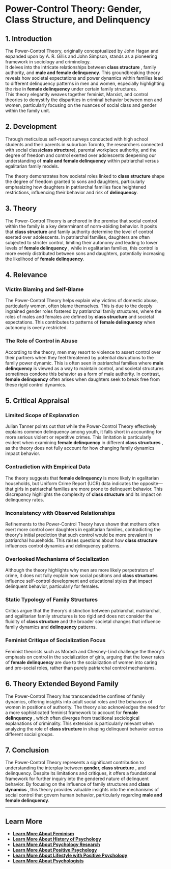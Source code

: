 # **Power-Control Theory: Gender, Class Structure, and Delinquency**

## **1\. Introduction**

The Power-Control Theory, originally conceptualized by John Hagan and expanded upon by A. R. Gillis and John Simpson, stands as a pioneering framework in sociology and criminology.  
It delves into the intricate relationships between **class structure** , family authority, and **male and female delinquency**. This groundbreaking theory reveals how societal expectations and power dynamics within families lead to different delinquency patterns in men and women, especially highlighting the rise in **female delinquency** under certain family structures.  
This theory elegantly weaves together feminist, Marxist, and control theories to demystify the disparities in criminal behavior between men and women, particularly focusing on the nuances of social class and gender within the family unit.

## **2\. Development**

Through meticulous self-report surveys conducted with high school students and their parents in suburban Toronto, the researchers connected with social class(**class structure**), parental workplace authority, and the degree of freedom and control exerted over adolescents deepening our understanding of **male and female delinquency** within patriarchal versus egalitarian family models.

The theory demonstrates how societal roles linked to **class structure** shape the degree of freedom granted to sons and daughters, particularly emphasizing how daughters in patriarchal families face heightened restrictions, influencing their behavior and risk of **delinquency**.

## **3\. Theory**

The Power-Control Theory is anchored in the premise that social control within the family is a key determinant of norm-abiding behavior. It posits that **class structure** and family authority determine the level of control exerted over adolescents. In patriarchal families, daughters are often subjected to stricter control, limiting their autonomy and leading to lower levels of **female delinquency** , while in egalitarian families, this control is more evenly distributed between sons and daughters, potentially increasing the likelihood of **female delinquency**.

## **4\. Relevance**

### **Victim Blaming and Self-Blame**

The Power-Control Theory helps explain why victims of domestic abuse, particularly women, often blame themselves. This is due to the deeply ingrained gender roles fostered by patriarchal family structures, where the roles of males and females are defined by **class structure** and societal expectations. This contributes to patterns of **female delinquency** when autonomy is overly restricted.

### **The Role of Control in Abuse**

According to the theory, men may resort to violence to assert control over their partners when they feel threatened by potential disruptions to the family power dynamic. This is often seen in patriarchal families where **male delinquency** is viewed as a way to maintain control, and societal structures sometimes condone this behavior as a form of male authority. In contrast, **female delinquency** often arises when daughters seek to break free from these rigid control dynamics.

## **5\. Critical Appraisal**

### **Limited Scope of Explanation**

Julian Tanner points out that while the Power-Control Theory effectively explains common delinquency among youth, it falls short in accounting for more serious violent or repetitive crimes. This limitation is particularly evident when examining **female delinquency** in different **class structures** , as the theory does not fully account for how changing family dynamics impact behavior.

### **Contradiction with Empirical Data**

The theory suggests that **female delinquency** is more likely in egalitarian households, but Uniform Crime Report (UCR) data indicates the opposite—that girls in patriarchal families are more prone to delinquent behavior. This discrepancy highlights the complexity of **class structure** and its impact on delinquency rates.

### **Inconsistency with Observed Relationships**

Refinements to the Power-Control Theory have shown that mothers often exert more control over daughters in egalitarian families, contradicting the theory's initial prediction that such control would be more prevalent in patriarchal households. This raises questions about how **class structure** influences control dynamics and delinquency patterns.

### **Overlooked Mechanisms of Socialization**

Although the theory highlights why men are more likely perpetrators of crime, it does not fully explain how social positions and **class structures** influence self-control development and educational styles that impact delinquent behavior, particularly for females.

### **Static Typology of Family Structures**

Critics argue that the theory’s distinction between patriarchal, matriarchal, and egalitarian family structures is too rigid and does not consider the fluidity of **class structure** and the broader societal changes that influence family dynamics and **delinquency** patterns.

### **Feminist Critique of Socialization Focus**

Feminist theorists such as Morash and Chesney-Lind challenge the theory's emphasis on control in the socialization of girls, arguing that the lower rates of **female delinquency** are due to the socialization of women into caring and pro-social roles, rather than purely patriarchal control mechanisms.

## **6\. Theory Extended Beyond Family**

The Power-Control Theory has transcended the confines of family dynamics, offering insights into adult social roles and the behaviors of women in positions of authority. The theory also acknowledges the need for a more sophisticated feminist framework to account for **female delinquency** , which often diverges from traditional sociological explanations of criminality. This extension is particularly relevant when analyzing the role of **class structure** in shaping delinquent behavior across different social groups.

## **7\. Conclusion**

The Power-Control Theory represents a significant contribution to understanding the interplay between **gender, class structure** , and delinquency. Despite its limitations and critiques, it offers a foundational framework for further inquiry into the gendered nature of delinquent behavior. By focusing on the influence of family structures and **class dynamics** , this theory provides valuable insights into the mechanisms of social control that govern human behavior, particularly regarding **male and female delinquency**.

* * *

## **Learn More**

  * [**Learn More About Feminism**](/docs/feminist-psychology/feminism)
  * [**Learn More About History of Psychology**](/docs/history-of-psychology)
  * [**Learn More About Psychology Research**](/docs/psychology-research)
  * [**Learn More About Positive Psychology**](/docs/positive-psychology)
  * [**Learn More About Lifestyle with Positive Psychology**](/docs/lifestyle-personal-growth)
  * [**Learn More About Psychologists**](/docs/psychologists)


